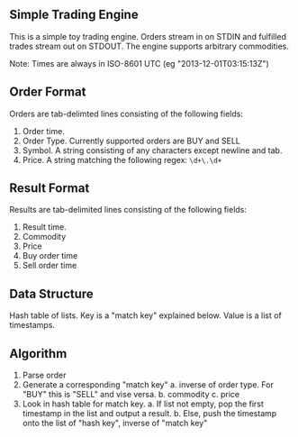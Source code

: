 Simple Trading Engine
---------------------

This is a simple toy trading engine. Orders stream in on STDIN and fulfilled trades
stream out on STDOUT. The engine supports arbitrary commodities.

Note: Times are always in ISO-8601 UTC (eg "2013-12-01T03:15:13Z")

## Order Format

Orders are tab-delimted lines consisting of the following fields:

1. Order time.
2. Order Type. Currently supported orders are BUY and SELL
3. Symbol. A string consisting of any characters except newline and tab.
4. Price. A string matching the following regex: `\d+\.\d+`

## Result Format

Results are tab-delimited lines consisting of the following fields:

1. Result time.
2. Commodity
3. Price
4. Buy order time
5. Sell order time

## Data Structure

Hash table of lists. Key is a "match key" explained below. Value is a list of timestamps.

## Algorithm

1. Parse order
2. Generate a corresponding "match key"
  a. inverse of order type. For "BUY" this is "SELL" and vise versa.
  b. commodity
  c. price
3. Look in hash table for match key.
  a. If list not empty, pop the first timestamp in the list and output a result.
  b. Else, push the timestamp onto the list of "hash key", inverse of "match key"
